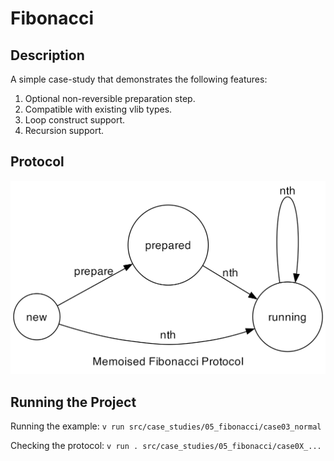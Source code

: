 # Fibonacci

## Description

A simple case-study that demonstrates the following features:
1. Optional non-reversible preparation step.
2. Compatible with existing vlib types.
3. Loop construct support.
4. Recursion support.

## Protocol

![Read-only File Protocol](case03_normal/fsm.png)

## Running the Project

Running the example: `v run src/case_studies/05_fibonacci/case03_normal`

Checking the protocol: `v run . src/case_studies/05_fibonacci/case0X_...`
